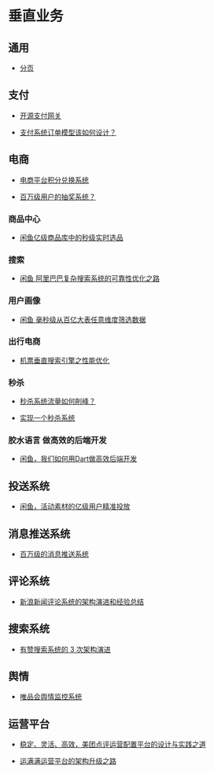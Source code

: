 # 垂直业务

## 通用
- [分页](https://mp.weixin.qq.com/s?__biz=MzU0OTk3ODQ3Ng==&mid=2247485790&idx=1&sn=b9e9c35f20475f3423f80940d1c07b16&chksm=fba6e15dccd1684bc8d5f320f6d32e6c099abf1a2ca6e29d8a444ca17465c255c5a8653813d6)

## 支付
- [开源支付网关](https://github.com/jigsaw-projects/jigsaw-payment)

- [支付系统订单模型该如何设计？
](https://mp.weixin.qq.com/s?__biz=MzIxMzEzMjM5NQ==&mid=2651031372&idx=1&sn=5d499f7f0d3ab2789c516aa2fbdcab33)

## 电商

- [电商平台积分兑换系统](https://mp.weixin.qq.com/s?__biz=MzU2Njg3OTU1Mg%3D%3D&mid=2247483978&idx=1&sn=d5daaad4d99c41b51085755a19743d67&scene=45)

- [百万级用户的抽奖系统？](https://mp.weixin.qq.com/s?__biz=MzU2Njg3OTU1Mg%3D%3D&mid=2247483959&idx=1&sn=c6b078c77e807cedb3ec639c59025559&scene=45)

### 商品中心
- [闲鱼亿级商品库中的秒级实时选品](https://mp.weixin.qq.com/s?__biz=MzU4MDUxOTI5NA==&mid=2247484387&idx=1&sn=dacb3162759b5dd5ed8ecf52c9162519&chksm=fd54d7f2ca235ee4c8174de91eb5a66992050469207a43c8d6499836ce2b04705e4dad50ce74)

### 搜索
- [闲鱼 阿里巴巴复杂搜索系统的可靠性优化之路
](https://mp.weixin.qq.com/s?__biz=MzU4MDUxOTI5NA==&mid=2247484372&idx=1&sn=d9ca724a9badff8b75e94b216c7f4a07&chksm=fd54d7c5ca235ed3091931581505cfd57bfd5375b0a0c6f44f18f68a67b947c04633d9234138)

### 用户画像
- [闲鱼 毫秒级从百亿大表任意维度筛选数据](https://mp.weixin.qq.com/s?__biz=MzU4MDUxOTI5NA==&mid=2247484165&idx=1&sn=4653fbfbae890a18ff180eea24fb4734&chksm=fd54d714ca235e02489a3a688becf762257a94cb6bc9eb8229e5f3df4020191c5265eced69e1)

### 出行电商
- [机票垂直搜索引擎之性能优化
](https://mp.weixin.qq.com/s?__biz=MzIxMzEzMjM5NQ==&mid=2651031334&idx=1&sn=b80f836354e7415d8b7ebc801fd32cdc)

### 秒杀
- [秒杀系统流量如何削峰？
](https://mp.weixin.qq.com/s?__biz=MzAxNjM2MTk0Ng==&mid=2247487183&idx=1&sn=95cae5a99999a847abb3d88ab80580a7)

- [实现一个秒杀系统](https://mp.weixin.qq.com/s?__biz=MzU0OTk3ODQ3Ng==&mid=2247485450&idx=1&sn=7cbfff957d52b5f6e9e4209677c0a439&chksm=fba6e009ccd1691fc1d945ded1ad3c67aaf6ea7456864db95f43537650155efb5307d76cea8f)

### 胶水语言 做高效的后端开发
- [闲鱼，我们如何用Dart做高效后端开发](https://mp.weixin.qq.com/s?__biz=MzU4MDUxOTI5NA==&mid=2247484507&idx=1&sn=ad99cbfe9b27f3dccefab869e8f28688&chksm=fd54d04aca23595cdf0785e06061bcb995ee5e7572870a49a7b671dda1a8eec9e082d867c228)


## 投送系统
- [闲鱼，活动素材的亿级用户精准投放](https://mp.weixin.qq.com/s?__biz=MzU4MDUxOTI5NA==&mid=2247484351&idx=1&sn=5b9a479e2e9aca6dbb38464d25c73a4a&chksm=fd54d7aeca235eb855c42dc5f1445bf72b7942acd3852c84cd908fcf8416c456d3d1d5f0c4bc)


## 消息推送系统
- [百万级的消息推送系统](https://mp.weixin.qq.com/s?__biz=MzU0OTk3ODQ3Ng==&mid=2247484763&idx=1&sn=955cbb84415945d9daed54675f143d67)

## 评论系统
- [新浪新闻评论系统的架构演进和经验总结](https://mp.weixin.qq.com/s?__biz=MjM5MjAwODM4MA==&mid=203276850&idx=1&sn=444a911a512201c94fc16134e77e2d2e)

## 搜索系统
- [有赞搜索系统的 3 次架构演进](https://mp.weixin.qq.com/s?__biz=MzIwMzY1OTU1NQ==&mid=2247485466&idx=1&sn=129b46515c713611bf62c9dc0a6457a5)

## 舆情
- [唯品会舆情监控系统](https://mp.weixin.qq.com/s?__biz=MjM5NjM5MzQ1MQ==&mid=2651040066&idx=1&sn=96a1d80d2ad364c8373c8727d4e5961d)


## 运营平台
- [稳定、灵活、高效，美团点评运营配置平台的设计与实践之道](https://mp.weixin.qq.com/s?__biz=MjM5MDE0Mjc4MA==&mid=2651011015&idx=1&sn=0194d0b8a5d7e5c045f82c458e4c39a9)

- [运满满运营平台的架构升级之路
](https://mp.weixin.qq.com/s?__biz=MjM5MDE0Mjc4MA==&mid=2651014647&idx=2&sn=8516eab38642d09faacf7a402f68fa01)
